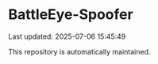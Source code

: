 # BattleEye-Spoofer

Last updated: 2025-07-06 15:45:49

This repository is automatically maintained.
